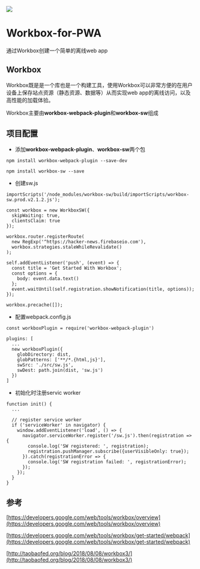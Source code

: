 ![](https://user-images.githubusercontent.com/110953/28352645-7a8a66d8-6c0c-11e7-83af-752609e7e072.png)
# Workbox-for-PWA
通过Workbox创建一个简单的离线web app

## Workbox
Workbox既是是一个库也是一个构建工具，使用Workbox可以非常方便的在用户设备上保存站点资源（静态资源、数据等）从而实现web app的离线访问，以及高性能的加载体验。

Workbox主要由**workbox-webpack-plugin**和**workbox-sw**组成

## 项目配置
- 添加**workbox-webpack-plugin**、**workbox-sw**两个包
```
npm install workbox-webpack-plugin --save-dev

npm install workbox-sw --save
```

- 创建sw.js
```
importScripts('/node_modules/workbox-sw/build/importScripts/workbox-sw.prod.v2.1.2.js');

const workbox = new WorkboxSW({
  skipWaiting: true,
  clientsClaim: true
});

workbox.router.registerRoute(
  new RegExp('^https://hacker-news.firebaseio.com'),
  workbox.strategies.staleWhileRevalidate()
);

self.addEventListener('push', (event) => {
  const title = 'Get Started With Workbox';
  const options = {
    body: event.data.text()
  };
  event.waitUntil(self.registration.showNotification(title, options));
});

workbox.precache([]);
```

- 配置webpack.config.js
```
const workboxPlugin = require('workbox-webpack-plugin')
   
plugins: [
  ...
  new workboxPlugin({
    globDirectory: dist,
    globPatterns: ['**/*.{html,js}'],
    swSrc: './src/sw.js',
    swDest: path.join(dist, 'sw.js')
  })
]

```

- 初始化时注册servic worker
```
function init() {
  ...
  
  // register service worker
  if ('serviceWorker' in navigator) {
    window.addEventListener('load', () => {
      navigator.serviceWorker.register('/sw.js').then(registration => {
        console.log('SW registered: ', registration);
        registration.pushManager.subscribe({userVisibleOnly: true});
      }).catch(registrationError => {
        console.log('SW registration failed: ', registrationError);
      });
    });
  }
}
```

## 参考
[https://developers.google.com/web/tools/workbox/overview](https://developers.google.com/web/tools/workbox/overview)

[https://developers.google.com/web/tools/workbox/get-started/webpack](https://developers.google.com/web/tools/workbox/get-started/webpack)

[http://taobaofed.org/blog/2018/08/08/workbox3/](http://taobaofed.org/blog/2018/08/08/workbox3/)
